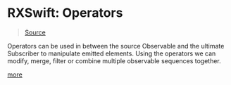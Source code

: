# RXSwift: Operators

> [Source](https://engineering.upgrad.com/introduction-to-reactive-programming-using-rxswift-a949b023400d)

Operators can be used in between the source Observable and the ultimate Subscriber to manipulate emitted elements. Using the operators we can modify, merge, filter or combine multiple observable sequences together.

[more](http://reactivex.io/documentation/operators.html)